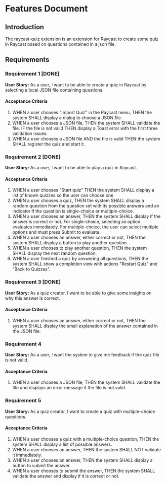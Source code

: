 # Features Document

## Introduction

The raycast-quiz extension is an extension for Raycast to create some quiz in Raycast based on questions contained in a json file.

## Requirements

### Requirement 1 [DONE]

**User Story:** As a user, I want to be able to create a quiz in Raycast by selecting a local JSON file containing questions.

#### Acceptance Criteria

1. WHEN a user chooses "Import Quiz" in the Raycast menu, THEN the system SHALL display a dialog to choose a JSON file.
2. WHEN a user chooses a JSON file, THEN the system SHALL validate the file. IF the file is not valid THEN display a Toast error with the first three validation issues. 
3. WHEN a user chooses a JSON file AND the file is valid THEN the system SHALL register the quiz and start it.

### Requirement 2 [DONE]

**User Story:** As a user, I want to be able to play a quiz in Raycast.

#### Acceptance Criteria

1. WHEN a user chooses "Start quiz" THEN the system SHALL display a list of known quizzes so the user can choose one.
2. WHEN a user chooses a quiz, THEN the system SHALL display a random question from the question set with its possible answers and an indicator if the question is single-choice or multiple-choice.
3. WHEN a user chooses an answer, THEN the system SHALL display if the answer is correct or not. For single-choice, selecting an option evaluates immediately. For multiple-choice, the user can select multiple options and must press Submit to evaluate.
4. WHEN a user chooses an answer, either correct or not, THEN the system SHALL display a button to play another question. 
5. WHEN a user chooses to play another question, THEN the system SHALL display the next random question.
6. WHEN a user finished a quiz by answering all questions, THEN the system SHALL show a completion view with actions "Restart Quiz" and "Back to Quizzes".

### Requirement 3 [DONE]

**User Story:** As a quiz creator, I want to be able to give some insights on why this answer is correct.

#### Acceptance Criteria

1. WHEN a user chooses an answer, either correct or not, THEN the system SHALL display the small explanation of the answer contained in the JSON file.

### Requirement 4

**User Story:** As a user, I want the system to give me feedback if the quiz file is not valid.

#### Acceptance Criteria

1. WHEN a user chooses a JSON file, THEN the system SHALL validate the file and displays an error message if the file is not valid.

### Requirement 5

**User Story:** As a quiz creator, I want to create a quiz with multiple-choice questions.

#### Acceptance Criteria

1. WHEN a user chooses a quiz with a multiple-choice question, THEN the system SHALL display a list of possible answers.
2. WHEN a user chooses an answer, THEN the system SHALL NOT validate it immediately.
3. WHEN a user chooses an answer, THEN the system SHALL display a button to submit the answer.
4. WHEN a user chooses to submit the answer, THEN the system SHALL validate the answer and display if it is correct or not.
